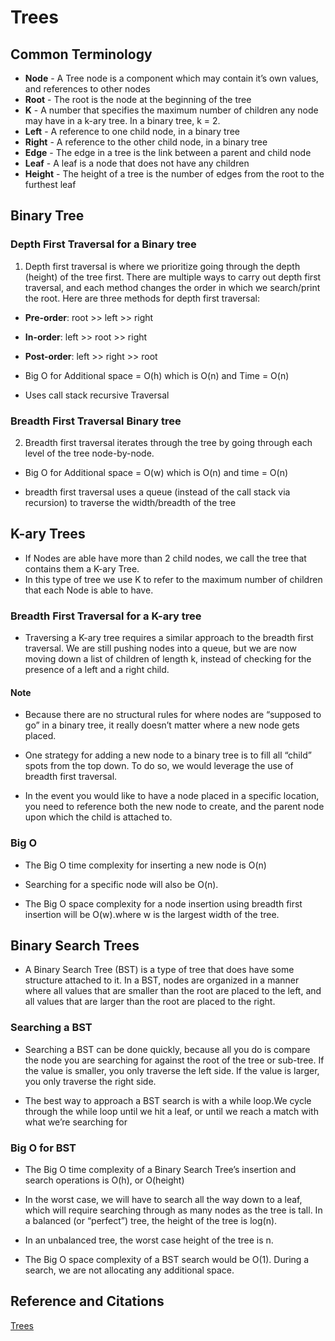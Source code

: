 # Trees

## Common Terminology

- **Node** - A Tree node is a component which may contain it’s own values, and references to other nodes      
- **Root** - The root is the node at the beginning of the tree        
- **K** - A number that specifies the maximum number of children any node may have in a k-ary tree. In a binary tree, k = 2.      
- **Left** - A reference to one child node, in a binary tree      
- **Right** - A reference to the other child node, in a binary tree      
- **Edge** - The edge in a tree is the link between a parent and child node        
- **Leaf** - A leaf is a node that does not have any children         
- **Height** - The height of a tree is the number of edges from the root to the furthest leaf       

## Binary Tree

### Depth First Traversal for a Binary tree

1. Depth first traversal is where we prioritize going through the depth (height) of the tree first. There are multiple ways to carry out depth first traversal, and each method changes the order in which we search/print the root. Here are three methods for depth first traversal:
  - **Pre-order**: root >> left >> right
  - **In-order**: left >> root >> right
  - **Post-order**: left >> right >> root

  - Big O for Additional space = O(h) which is O(n) and Time = O(n)
  
  - Uses call stack recursive Traversal 

### Breadth First Traversal Binary tree

2. Breadth first traversal iterates through the tree by going through each level of the tree node-by-node.

 - Big O for Additional space = O(w) which is O(n) and time = O(n)

 - breadth first traversal uses a queue (instead of the call stack via recursion) to traverse the width/breadth of the tree


## K-ary Trees 

- If Nodes are able have more than 2 child nodes, we call the tree that contains them a K-ary Tree.
- In this type of tree we use K to refer to the maximum number of children that each Node is able to have.

### Breadth First Traversal for a K-ary tree

- Traversing a K-ary tree requires a similar approach to the breadth first traversal. We are still pushing nodes into a queue, but we are now moving down a list of children of length k, instead of checking for the presence of a left and a right child.

#### Note

- Because there are no structural rules for where nodes are “supposed to go” in a binary tree, it really doesn’t matter where a new node gets placed.

- One strategy for adding a new node to a binary tree is to fill all “child” spots from the top down. To do so, we would leverage the use of breadth first traversal.

- In the event you would like to have a node placed in a specific location, you need to reference both the new node to create, and the parent node upon which the child is attached to.

### Big O 

- The Big O time complexity for inserting a new node is O(n)

- Searching for a specific node will also be O(n).

- The Big O space complexity for a node insertion using breadth first insertion will be O(w).where w is the largest width of the tree.


## Binary Search Trees 

- A Binary Search Tree (BST) is a type of tree that does have some structure attached to it. In a BST, nodes are organized in a manner where all values that are smaller than the root are placed to the left, and all values that are larger than the root are placed to the right.

### Searching a BST

- Searching a BST can be done quickly, because all you do is compare the node you are searching for against the root of the tree or sub-tree. If the value is smaller, you only traverse the left side. If the value is larger, you only traverse the right side.

- The best way to approach a BST search is with a while loop.We cycle through the while loop until we hit a leaf, or until we reach a match with what we’re searching for

### Big O for BST

- The Big O time complexity of a Binary Search Tree’s insertion and search operations is O(h), or O(height)

- In the worst case, we will have to search all the way down to a leaf, which will require searching through as many nodes as the tree is tall. In a balanced (or “perfect”) tree, the height of the tree is log(n).

- In an unbalanced tree, the worst case height of the tree is n.

- The Big O space complexity of a BST search would be O(1). During a search, we are not allocating any additional space.


## Reference and Citations

[Trees](https://codefellows.github.io/common_curriculum/data_structures_and_algorithms/Code_401/class-15/resources/Trees.html)